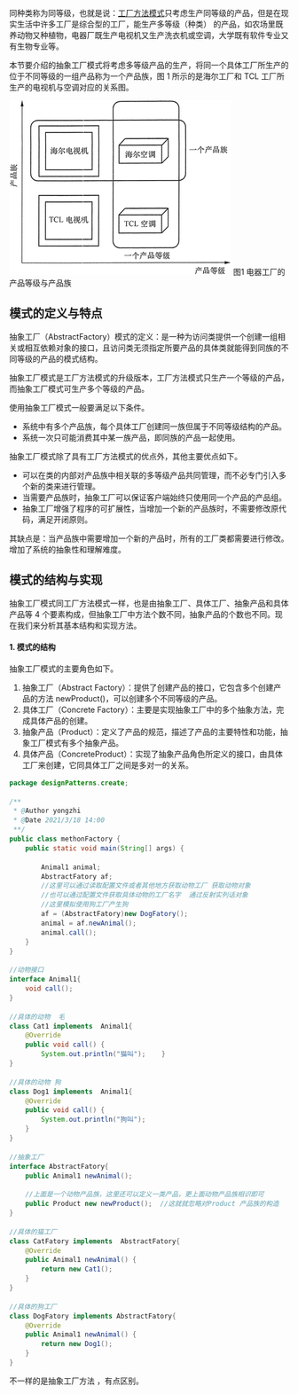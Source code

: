 同种类称为同等级，也就是说：[工厂方法模式](http://c.biancheng.net/view/1348.html)只考虑生产同等级的产品，但是在现实生活中许多工厂是综合型的工厂，能生产多等级（种类） 的产品，如农场里既养动物又种植物，电器厂既生产电视机又生产洗衣机或空调，大学既有软件专业又有生物专业等。

本节要介绍的抽象工厂模式将考虑多等级产品的生产，将同一个具体工厂所生产的位于不同等级的一组产品称为一个产品族，图 1 所示的是海尔工厂和 TCL 工厂所生产的电视机与空调对应的关系图。



![电器工厂的产品等级与产品族](../../../sources/3-1Q1141559151S.gif)
图1 电器工厂的产品等级与产品族

## 模式的定义与特点

抽象工厂（AbstractFactory）模式的定义：是一种为访问类提供一个创建一组相关或相互依赖对象的接口，且访问类无须指定所要产品的具体类就能得到同族的不同等级的产品的模式结构。

抽象工厂模式是工厂方法模式的升级版本，工厂方法模式只生产一个等级的产品，而抽象工厂模式可生产多个等级的产品。

使用抽象工厂模式一般要满足以下条件。

- 系统中有多个产品族，每个具体工厂创建同一族但属于不同等级结构的产品。
- 系统一次只可能消费其中某一族产品，即同族的产品一起使用。


抽象工厂模式除了具有工厂方法模式的优点外，其他主要优点如下。

- 可以在类的内部对产品族中相关联的多等级产品共同管理，而不必专门引入多个新的类来进行管理。
- 当需要产品族时，抽象工厂可以保证客户端始终只使用同一个产品的产品组。
- 抽象工厂增强了程序的可扩展性，当增加一个新的产品族时，不需要修改原代码，满足开闭原则。


其缺点是：当产品族中需要增加一个新的产品时，所有的工厂类都需要进行修改。增加了系统的抽象性和理解难度。

## 模式的结构与实现

抽象工厂模式同工厂方法模式一样，也是由抽象工厂、具体工厂、抽象产品和具体产品等 4 个要素构成，但抽象工厂中方法个数不同，抽象产品的个数也不同。现在我们来分析其基本结构和实现方法。

#### 1. 模式的结构

抽象工厂模式的主要角色如下。

1. 抽象工厂（Abstract Factory）：提供了创建产品的接口，它包含多个创建产品的方法 newProduct()，可以创建多个不同等级的产品。
2. 具体工厂（Concrete Factory）：主要是实现抽象工厂中的多个抽象方法，完成具体产品的创建。
3. 抽象产品（Product）：定义了产品的规范，描述了产品的主要特性和功能，抽象工厂模式有多个抽象产品。
4. 具体产品（ConcreteProduct）：实现了抽象产品角色所定义的接口，由具体工厂来创建，它同具体工厂之间是多对一的关系。

```JAVA
package designPatterns.create;

/**
 * @Author yongzhi
 * @Date 2021/3/18 14:00
 **/
public class methonFactory {
    public static void main(String[] args) {

        Animal1 animal;
        AbstractFatory af;
        //这里可以通过读取配置文件或者其他地方获取动物工厂 获取动物对象
        //也可以通过配置文件获取具体动物的工厂名字  通过反射实列话对象
        //这里模拟使用狗工厂产生狗
        af = (AbstractFatory)new DogFatory();
        animal = af.newAnimal();
        animal.call();
    }
}

//动物接口
interface Animal1{
    void call();
}

//具体的动物  毛
class Cat1 implements  Animal1{
    @Override
    public void call() {
        System.out.println("猫叫");    }
}

//具体的动物 狗
class Dog1 implements  Animal1{
    @Override
    public void call() {
        System.out.println("狗叫");
    }
}

//抽象工厂
interface AbstractFatory{
    public Animal1 newAnimal();
    
    //上面是一个动物产品族，这里还可以定义一类产品，更上面动物产品族相识即可
    public Product new newProduct();  //这就就忽略对Product 产品族的构造
}

//具体的猫工厂
class CatFatory implements  AbstractFatory{
    @Override
    public Animal1 newAnimal() {
        return new Cat1();
    }
}

//具体的狗工厂
class DogFatory implements AbstractFatory{
    @Override
    public Animal1 newAnimal() {
        return new Dog1();
    }
}
```

不一样的是抽象工厂方法 ，有点区别。